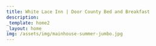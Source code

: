```yaml
---
title: White Lace Inn | Door County Bed and Breakfast
description:
_template: home2
_layout: home
img: /assets/img/mainhouse-summer-jumbo.jpg
---
```

